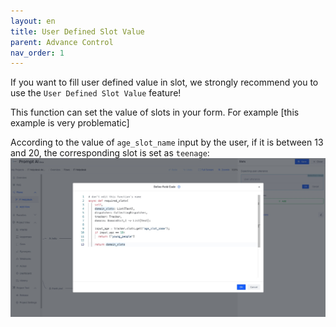 ```yaml
---
layout: en
title: User Defined Slot Value
parent: Advance Control
nav_order: 1
---
```

<!-- 如果您想实现定义Form中Slot的多样性,我们强烈推荐您使用`Form Define Slot Code`该功能! -->
If you want to fill user defined value in slot, we strongly recommend you to use the `User Defined Slot Value` feature!

 <!-- 该功能可以最大可能的定义您Form中那些Slot,比如:-->
This function can set the value of slots in your form. For example  [this example is very problematic]
<!-- 根据用户输入`age_slot_name`的值,是否等于18的数据来条件获取的相应Slot定义 -->
According to the value of `age_slot_name` input by the user, if it is between 13 and 20, the corresponding slot is set as ``teenage``:
![define_slot_code](/assets/images/tutorial/define_slot_code.jpg)
